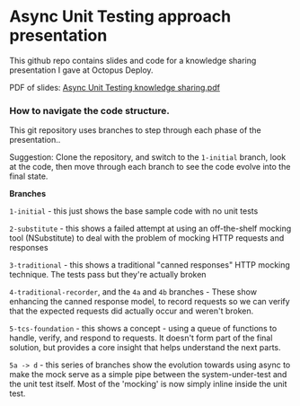 # Async Unit Testing approach presentation

This github repo contains slides and code for a knowledge sharing presentation I gave at Octopus Deploy.

PDF of slides: [Async Unit Testing knowledge sharing.pdf](Async%20Unit%20Testing%20knowledge%20sharing.pdf)

### How to navigate the code structure.

This git repository uses branches to step through each phase of the presentation..

Suggestion: Clone the repository, and switch to the `1-initial` branch, look at the code, then move through each branch to see the code evolve into the final state.

**Branches**

`1-initial` - this just shows the base sample code with no unit tests

`2-substitute` - this shows a failed attempt at using an off-the-shelf mocking tool (NSubstitute) to deal with the problem of mocking HTTP requests and responses

`3-traditional` - this shows a traditional "canned responses" HTTP mocking technique. The tests pass but they're actually broken

`4-traditional-recorder`, and the `4a` and `4b` branches - These show enhancing the canned response model, to record requests so we can verify that the expected requests did actually occur and weren't broken.

`5-tcs-foundation` - this shows a concept - using a queue of functions to handle, verify, and respond to requests. It doesn't form part of the final solution, but provides a core insight that helps understand the next parts.

`5a -> d` - this series of branches show the evolution towards using async to make the mock serve as a simple pipe between the system-under-test and the unit test itself. Most of the 'mocking' is now simply inline inside the unit test.